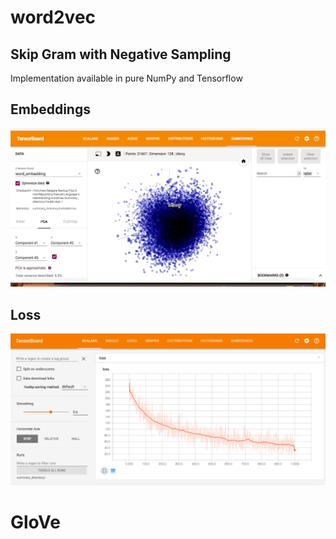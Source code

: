 # word2vec <br />
## Skip Gram with Negative Sampling <br />  
Implementation available in pure NumPy and Tensorflow <br />
## Embeddings <br />
![alt text](https://github.com/pjavia/NLP/blob/master/word2vec/word_vis.gif)
## Loss <br />
![alt text](https://github.com/pjavia/NLP/blob/master/word2vec/loss_vis.png)
# GloVe
